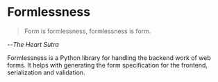 # Formlessness

>Form is formlessness, formlessness is form.

--_The Heart Sutra_

Formlessness is a Python library for handling the backend work of web forms. It helps with generating the form specification for the frontend, serialization and validation.
